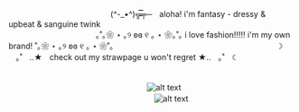 ㅤㅤㅤㅤㅤㅤㅤㅤㅤㅤㅤㅤㅤㅤ(^-_•^)╦̵̵̿╤─ㅤaloha! i'm fantasy - dressy & upbeat & sanguine twink  
ㅤㅤㅤㅤㅤㅤㅤㅤㅤㅤㅤㅤ｡˚｡❀ ⋆ ｡୨ ʚɞ ୧ ｡ ⋆ ❀｡˚｡ i love fashion!!!!! i'm my own brand! ˚｡❀ ⋆ ｡୨ ʚɞ ୧ ｡ ⋆ ❀˚｡
ㅤㅤㅤㅤㅤㅤㅤㅤㅤㅤㅤㅤㅤㅤㅤㅤㅤㅤㅤㅤㅤㅤ☽ㅤ｡˚ㅤ..★ㅤcheck out my strawpage u won't regret ★..ㅤ｡˚ㅤ☾
ㅤㅤㅤㅤㅤㅤㅤㅤㅤㅤㅤㅤㅤㅤㅤㅤㅤㅤㅤㅤㅤㅤㅤㅤㅤㅤㅤㅤㅤㅤㅤㅤㅤㅤㅤㅤ






ㅤㅤㅤㅤㅤㅤㅤㅤㅤㅤㅤㅤㅤㅤㅤㅤㅤㅤㅤ![alt text](https://sun9-73.userapi.com/impg/HKDhYT-xQQSeH-lTCXqMEAgYso_TMGmKzLRpAA/5sSMvKN6a00.jpg?size=324x460&quality=95&sign=0caffcf99be04a50b4890834b7f2fdd2&type=album)ㅤㅤㅤㅤㅤㅤㅤㅤㅤㅤㅤㅤㅤㅤㅤㅤㅤㅤㅤㅤㅤㅤㅤㅤㅤㅤㅤㅤㅤㅤㅤㅤㅤㅤㅤ![alt text](https://upload.wikimedia.org/wikipedia/commons/thumb/f/fd/LGBTQ%2B_rainbow_flag_Quasar_%22Progress%22_variant.svg/800px-LGBTQ%2B_rainbow_flag_Quasar_%22Progress%22_variant.svg.png)

